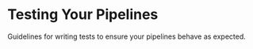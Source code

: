 # Testing Your Pipelines

Guidelines for writing tests to ensure your pipelines behave as expected.
